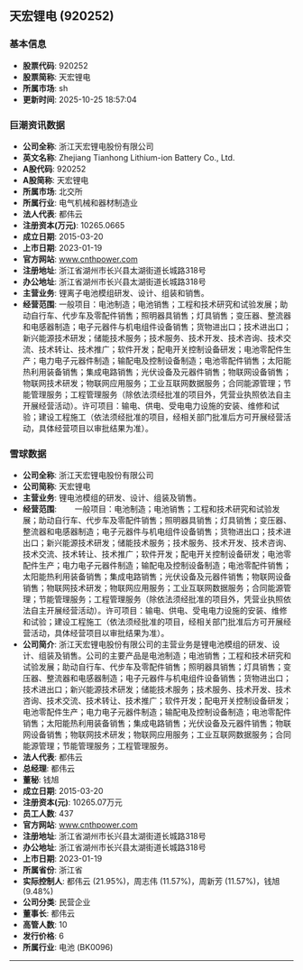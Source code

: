 ## 天宏锂电 (920252)

### 基本信息

- **股票代码**: 920252
- **股票简称**: 天宏锂电
- **所属市场**: sh
- **更新时间**: 2025-10-25 18:57:04

### 巨潮资讯数据

- **公司全称**: 浙江天宏锂电股份有限公司
- **英文名称**: Zhejiang Tianhong Lithium-ion Battery Co., Ltd.
- **A股代码**: 920252
- **A股简称**: 天宏锂电
- **所属市场**: 北交所
- **所属行业**: 电气机械和器材制造业
- **法人代表**: 都伟云
- **注册资本(万元)**: 10265.0665
- **成立日期**: 2015-03-20
- **上市日期**: 2023-01-19
- **官方网站**: www.cnthpower.com
- **注册地址**: 浙江省湖州市长兴县太湖街道长城路318号
- **办公地址**: 浙江省湖州市长兴县太湖街道长城路318号
- **主营业务**: 锂离子电池模组研发、设计、组装和销售。
- **经营范围**: 一般项目：电池制造；电池销售；工程和技术研究和试验发展；助动自行车、代步车及零配件销售；照明器具销售；灯具销售；变压器、整流器和电感器制造；电子元器件与机电组件设备销售；货物进出口；技术进出口；新兴能源技术研发；储能技术服务；技术服务、技术开发、技术咨询、技术交流、技术转让、技术推广；软件开发；配电开关控制设备研发；电池零配件生产；电力电子元器件制造；输配电及控制设备制造；电池零配件销售；太阳能热利用装备销售；集成电路销售；光伏设备及元器件销售；物联网设备销售；物联网技术研发；物联网应用服务；工业互联网数据服务；合同能源管理；节能管理服务；工程管理服务（除依法须经批准的项目外，凭营业执照依法自主开展经营活动）。许可项目：输电、供电、受电电力设施的安装、维修和试验；建设工程施工（依法须经批准的项目，经相关部门批准后方可开展经营活动，具体经营项目以审批结果为准）。

### 雪球数据

- **公司全称**: 浙江天宏锂电股份有限公司
- **公司简称**: 天宏锂电
- **主营业务**: 锂电池模组的研发、设计、组装及销售。
- **经营范围**: 　　一般项目：电池制造；电池销售；工程和技术研究和试验发展；助动自行车、代步车及零配件销售；照明器具销售；灯具销售；变压器、整流器和电感器制造；电子元器件与机电组件设备销售；货物进出口；技术进出口；新兴能源技术研发；储能技术服务；技术服务、技术开发、技术咨询、技术交流、技术转让、技术推广；软件开发；配电开关控制设备研发；电池零配件生产；电力电子元器件制造；输配电及控制设备制造；电池零配件销售；太阳能热利用装备销售；集成电路销售；光伏设备及元器件销售；物联网设备销售；物联网技术研发；物联网应用服务；工业互联网数据服务；合同能源管理；节能管理服务；工程管理服务（除依法须经批准的项目外，凭营业执照依法自主开展经营活动）。许可项目：输电、供电、受电电力设施的安装、维修和试验；建设工程施工（依法须经批准的项目，经相关部门批准后方可开展经营活动，具体经营项目以审批结果为准）。
- **公司简介**: 浙江天宏锂电股份有限公司的主营业务是锂电池模组的研发、设计、组装及销售。公司的主要产品是电池制造；电池销售；工程和技术研究和试验发展；助动自行车、代步车及零配件销售；照明器具销售；灯具销售；变压器、整流器和电感器制造；电子元器件与机电组件设备销售；货物进出口；技术进出口；新兴能源技术研发；储能技术服务；技术服务、技术开发、技术咨询、技术交流、技术转让、技术推广；软件开发；配电开关控制设备研发；电池零配件生产；电力电子元器件制造；输配电及控制设备制造；电池零配件销售；太阳能热利用装备销售；集成电路销售；光伏设备及元器件销售；物联网设备销售；物联网技术研发；物联网应用服务；工业互联网数据服务；合同能源管理；节能管理服务；工程管理服务。
- **法人代表**: 都伟云
- **总经理**: 都伟云
- **董秘**: 钱旭
- **成立日期**: 2015-03-20
- **注册资本(元)**: 10265.07万元
- **员工人数**: 437
- **官方网站**: www.cnthpower.com
- **注册地址**: 浙江省湖州市长兴县太湖街道长城路318号
- **办公地址**: 浙江省湖州市长兴县太湖街道长城路318号
- **上市日期**: 2023-01-19
- **所属省份**: 浙江省
- **实际控制人**: 都伟云 (21.95%)，周志伟 (11.57%)，周新芳 (11.57%)，钱旭 (9.48%)
- **公司分类**: 民营企业
- **董事长**: 都伟云
- **高管人数**: 10
- **发行价格**: 6
- **所属行业**: 电池 (BK0096)

---